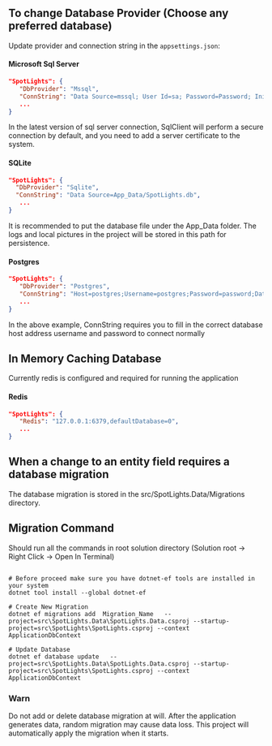 ## To change Database Provider (Choose any preferred database)
Update provider and connection string in the `appsettings.json`:


#### Microsoft Sql Server
``` json
"SpotLights": {
   "DbProvider": "Mssql",
   "ConnString": "Data Source=mssql; User Id=sa; Password=Password; Initial Catalog=SpotLights;TrustServerCertificate=True",
   ...
}
```
In the latest version of sql server connection, SqlClient will perform a secure connection by default, and you need to add a server certificate to the system. 

#### SQLite
``` json
"SpotLights": {
  "DbProvider": "Sqlite",
  "ConnString": "Data Source=App_Data/SpotLights.db",
   ...
}
```
It is recommended to put the database file under the App_Data folder. The logs and local pictures in the project will be stored in this path for persistence.


#### Postgres
``` json
"SpotLights": {
   "DbProvider": "Postgres",
   "ConnString": "Host=postgres;Username=postgres;Password=password;Database=SpotLights;",
   ...
}
```
In the above example, ConnString requires you to fill in the correct database host address username and password to connect normally



## In Memory Caching Database
Currently redis is configured and required for running the application

#### Redis
``` json
"SpotLights": {
   "Redis": "127.0.0.1:6379,defaultDatabase=0",
   ...
}
```

## When a change to an entity field requires a database migration

The database migration is stored in the src/SpotLights.Data/Migrations  directory. 


## Migration Command 
Should run all the commands in root solution directory (Solution root -> Right Click -> Open In Terminal)

``` shell

# Before proceed make sure you have dotnet-ef tools are installed in your system
dotnet tool install --global dotnet-ef

# Create New Migration
dotnet ef migrations add  Migration_Name   --project=src\SpotLights.Data\SpotLights.Data.csproj --startup-project=src\SpotLights\SpotLights.csproj --context ApplicationDbContext

# Update Database
dotnet ef database update   --project=src\SpotLights.Data\SpotLights.Data.csproj --startup-project=src\SpotLights\SpotLights.csproj --context ApplicationDbContext

```

### Warn 
Do not add or delete database migration at will. After the application generates data, random migration may cause data loss. This project will automatically apply the migration when it starts.
